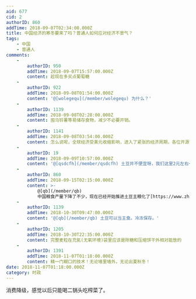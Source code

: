 ```yaml
---
aid: 677
cid: 2
authorID: 860
addTime: 2018-09-07T02:34:00.000Z
title: 中国经济的寒冬要来了吗？普通人如何应对经济不景气？
tags:
    - 中国
    - 普通人
comments:
    -
        authorID: 950
        addTime: 2018-09-07T15:57:00.000Z
        content: 趁现在多买点葡萄糖
    -
        authorID: 922
        addTime: 2018-09-08T01:54:00.000Z
        content: '@[wolegequ](/member/wolegequ) 为什么？'
    -
        authorID: 1139
        addTime: 2018-09-08T02:28:00.000Z
        content: 囤马铃薯等易储存食物，减少不必要开销。
    -
        authorID: 1141
        addTime: 2018-09-08T03:54:00.000Z
        content: 怎么说呢，全球经济受美元收缩影响，进入了紧张的经济周期，各位开源节流吧
    -
        authorID: 19
        addTime: 2018-09-09T10:57:00.000Z
        content: '@[qsdcfh](/member/qsdcfh) 土豆并不便宜呀，我们这里2元左右一斤呢，南方室温下土豆也容易坏或发芽。'
    -
        authorID: 860
        addTime: 2018-09-15T02:15:00.000Z
        content: >-
            @[qb](/member/qb)
            中国粮食产量下降了不少，现在已经开始推进土豆主粮化了[https://www.zhihu.com/question/27433419](https://www.zhihu.com/question/27433419)
    -
        authorID: 1139
        addTime: 2018-10-30T09:47:00.000Z
        content: '@[qb](/member/qb) 土豆可以当主食。冷冻保存。'
    -
        authorID: 1205
        addTime: 2018-10-30T22:35:00.000Z
        content: 完整麦粒在充氮(无氧环境)袋里应该是除糖和压缩饼干外相对能放的
    -
        authorID: 1391
        addTime: 2018-11-07T01:18:00.000Z
        content: 精一门糊口的技术！无论墙里墙外，无论出夏秋冬！
date: 2018-11-07T01:18:00.000Z
category: 时政
---
```


消费降级，感觉以后只能喝二锅头吃榨菜了。
